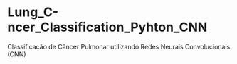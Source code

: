 # Lung_C-ncer_Classification_Pyhton_CNN
Classificação de Câncer Pulmonar utilizando Redes Neurais Convolucionais (CNN)
